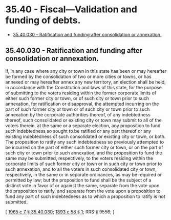# 35.40 - Fiscal—Validation and funding of debts.
* [35.40.030 - Ratification and funding after consolidation or annexation.](#3540030---ratification-and-funding-after-consolidation-or-annexation)
## 35.40.030 - Ratification and funding after consolidation or annexation.
If, in any case where any city or town in this state has been or may hereafter be formed by the consolidation of two or more cities or towns, or has annexed or may hereafter annex any new territory, an election shall be held, in accordance with the Constitution and laws of this state, for the purpose of submitting to the voters residing within the former corporate limits of either such former city or town, or of such city or town prior to such annexation, for ratification or disapproval, the attempted incurring on the part of such former city or town or of such city or town prior to such annexation by the corporate authorities thereof, of any indebtedness thereof, such consolidated or existing city or town may submit to all of the voters therein, at the same or a separate election, any proposition to fund such indebtedness so sought to be ratified or any part thereof or any existing indebtedness of such consolidated or existing city or town, or both. The proposition to ratify any such indebtedness so previously attempted to be incurred on the part of either such former city or town, or on the part of such city or town prior to such annexation, and the proposition to fund the same may be submitted, respectively, to the voters residing within the corporate limits of such former city or town or in such city or town prior to such annexation, and to all the voters in such consolidated city or town, respectively, in the same or in separate ordinances, as may be required or permitted by law; but the proposition to fund shall be the subject of a distinct vote in favor of or against the same, separate from the vote upon the proposition to ratify, and separate from the vote upon a proposition to fund any part of such indebtedness as to which a proposition to ratify is not submitted.

\[ [1965 c 7 § 35.40.030](https://leg.wa.gov/CodeReviser/documents/sessionlaw/1965c7.pdf?cite=1965%20c%207%20§%2035.40.030); [1893 c 58 § 1](https://leg.wa.gov/CodeReviser/documents/sessionlaw/1893c58.pdf?cite=1893%20c%2058%20§%201); RRS § 9556; \]

